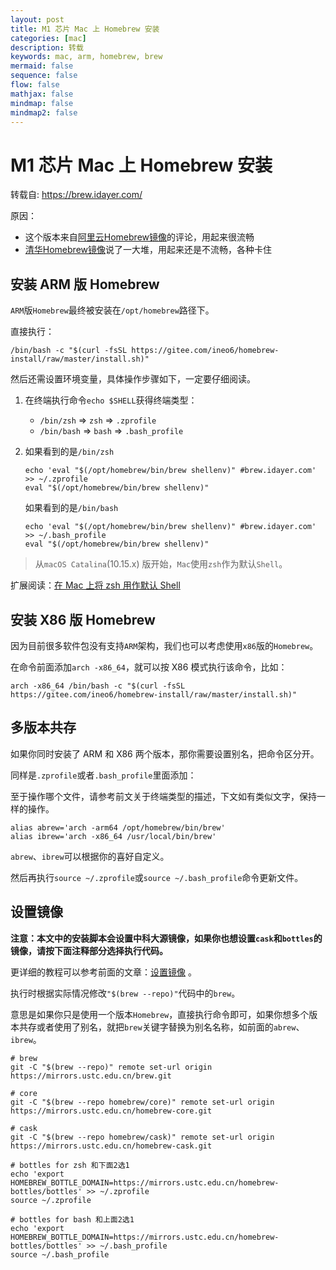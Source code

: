 ```yaml
---
layout: post
title: M1 芯片 Mac 上 Homebrew 安装
categories: [mac]
description: 转载
keywords: mac, arm, homebrew, brew
mermaid: false
sequence: false
flow: false
mathjax: false
mindmap: false
mindmap2: false
---
```


# M1 芯片 Mac 上 Homebrew 安装

转载自: https://brew.idayer.com/

原因：
 - 这个版本来自[阿里云Homebrew镜像](https://developer.aliyun.com/mirror/homebrew)的评论，用起来很流畅
 - [清华Homebrew镜像](https://mirrors.tuna.tsinghua.edu.cn/help/homebrew/)说了一大堆，用起来还是不流畅，各种卡住

## 安装 ARM 版 Homebrew

`ARM`版`Homebrew`最终被安装在`/opt/homebrew`路径下。

直接执行：

```shell
/bin/bash -c "$(curl -fsSL https://gitee.com/ineo6/homebrew-install/raw/master/install.sh)"
```

然后还需设置环境变量，具体操作步骤如下，一定要仔细阅读。

1. 在终端执行命令`echo $SHELL`获得终端类型：

   - `/bin/zsh` => `zsh` => `.zprofile`
   - `/bin/bash` => `bash` => `.bash_profile`

2. 如果看到的是`/bin/zsh`

   ```shell
   echo 'eval "$(/opt/homebrew/bin/brew shellenv)" #brew.idayer.com' >> ~/.zprofile
   eval "$(/opt/homebrew/bin/brew shellenv)"
   ```

   如果看到的是`/bin/bash`

   ```shell
   echo 'eval "$(/opt/homebrew/bin/brew shellenv)" #brew.idayer.com' >> ~/.bash_profile
   eval "$(/opt/homebrew/bin/brew shellenv)"
   ```

> 从`macOS Catalina`(10.15.x) 版开始，`Mac`使用`zsh`作为默认`Shell`。

扩展阅读：[在 Mac 上将 zsh 用作默认 Shell](https://support.apple.com/zh-cn/HT208050)

## 安装 X86 版 Homebrew

因为目前很多软件包没有支持`ARM`架构，我们也可以考虑使用`x86`版的`Homebrew`。

在命令前面添加`arch -x86_64`，就可以按 X86 模式执行该命令，比如：

```shell
arch -x86_64 /bin/bash -c "$(curl -fsSL https://gitee.com/ineo6/homebrew-install/raw/master/install.sh)"
```

## 多版本共存

如果你同时安装了 ARM 和 X86 两个版本，那你需要设置别名，把命令区分开。

同样是`.zprofile`或者`.bash_profile`里面添加：

至于操作哪个文件，请参考前文关于终端类型的描述，下文如有类似文字，保持一样的操作。

```shell
alias abrew='arch -arm64 /opt/homebrew/bin/brew'
alias ibrew='arch -x86_64 /usr/local/bin/brew'
```

`abrew`、`ibrew`可以根据你的喜好自定义。

然后再执行`source ~/.zprofile`或`source ~/.bash_profile`命令更新文件。

## 设置镜像

**注意：本文中的安装脚本会设置中科大源镜像，如果你也想设置`cask`和`bottles`的镜像，请按下面注释部分选择执行代码。**

更详细的教程可以参考前面的文章：[设置镜像](https://brew.idayer.com/guide/change-source) 。

执行时根据实际情况修改`"$(brew --repo)"`代码中的`brew`。

意思是如果你只是使用一个版本`Homebrew`，直接执行命令即可，如果你想多个版本共存或者使用了别名，就把`brew`关键字替换为别名名称，如前面的`abrew`、`ibrew`。

```shell
# brew
git -C "$(brew --repo)" remote set-url origin https://mirrors.ustc.edu.cn/brew.git

# core
git -C "$(brew --repo homebrew/core)" remote set-url origin https://mirrors.ustc.edu.cn/homebrew-core.git

# cask
git -C "$(brew --repo homebrew/cask)" remote set-url origin https://mirrors.ustc.edu.cn/homebrew-cask.git

# bottles for zsh 和下面2选1
echo 'export HOMEBREW_BOTTLE_DOMAIN=https://mirrors.ustc.edu.cn/homebrew-bottles/bottles' >> ~/.zprofile
source ~/.zprofile

# bottles for bash 和上面2选1
echo 'export HOMEBREW_BOTTLE_DOMAIN=https://mirrors.ustc.edu.cn/homebrew-bottles/bottles' >> ~/.bash_profile
source ~/.bash_profile
```